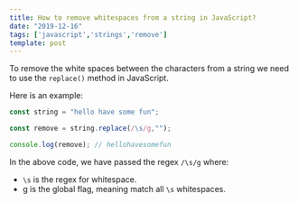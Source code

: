 ```yaml
---
title: How to remove whitespaces from a string in JavaScript?
date: "2019-12-16"
tags: ['javascript','strings','remove']
template: post
---
```


To remove the white spaces between the characters from a string we need to use the `replace()` method in JavaScript.

Here is an example:

```js
const string = "hello have some fun";

const remove = string.replace(/\s/g,"");

console.log(remove); // hellohavesomefun
```

In the above code, we have passed the regex `/\s/g` where:

- `\s` is the regex for whitespace.
- g is the global flag, meaning match all `\s` whitespaces.

